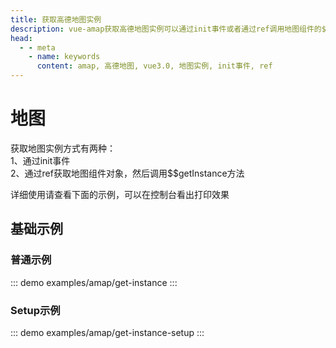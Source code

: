 ```yaml
---
title: 获取高德地图实例
description: vue-amap获取高德地图实例可以通过init事件或者通过ref调用地图组件的$$getInstance方法获取实例，同时提供了普通示例和setup示例
head:
  - - meta
    - name: keywords
      content: amap, 高德地图, vue3.0, 地图实例, init事件, ref
---
```

# 地图

获取地图实例方式有两种：<br/>
1、通过init事件<br/>
2、通过ref获取地图组件对象，然后调用$$getInstance方法<br/>

详细使用请查看下面的示例，可以在控制台看出打印效果

## 基础示例

### 普通示例
::: demo
examples/amap/get-instance
:::

### Setup示例
::: demo
examples/amap/get-instance-setup
:::
